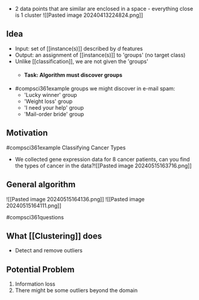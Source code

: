 - 2 data points that are similar are enclosed in a space - everything close is 1 cluster
![[Pasted image 20240413224824.png]]
## Idea
- Input: set of [[instance(s)]] described by $d$ features
- Output: an assignment of [[instance(s)]] to 'groups' (no target class)
- Unlike [[classification]], we are not given the 'groups'
	- #### Task: Algorithm must discover groups
- #compsci361example groups we might discover in e-mail spam:
	- 'Lucky winner' group
	- 'Weight loss' group
	- 'I need your help' group
	- 'Mail-order bride' group
## Motivation
#compsci361example Classifying Cancer Types
- We collected gene expression data for 8 cancer patients, can you find the types of cancer in the data?![[Pasted image 20240515163716.png]]
## General algorithm
![[Pasted image 20240515164136.png]]
![[Pasted image 20240515164111.png]]

#compsci361questions 
## What [[Clustering]] does
- Detect and remove outliers
## Potential Problem
1. Information loss
2. There might be some outliers beyond the domain